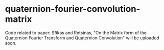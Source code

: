 # quaternion-fourier-convolution-matrix

Code related to paper: Sfikas and Retsinas, "On the Matrix form of the Quaternion Fourier Transform and Quaternion Convolution" will be uploaded soon.
